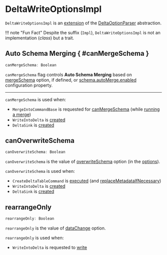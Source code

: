 # DeltaWriteOptionsImpl

`DeltaWriteOptionsImpl` is an [extension](#contract) of the [DeltaOptionParser](DeltaOptionParser.md) abstraction.

!!! note "Fun Fact"
    Despite the suffix (`Impl`), `DeltaWriteOptionsImpl` is not an implementation (_class_) but a trait.

## Auto Schema Merging { #canMergeSchema }

```scala
canMergeSchema: Boolean
```

`canMergeSchema` flag controls **Auto Schema Merging** based on [mergeSchema](options.md#MERGE_SCHEMA_OPTION) option, if defined, or [schema.autoMerge.enabled](../configuration-properties/index.md#DELTA_SCHEMA_AUTO_MIGRATE) configuration property.

---

`canMergeSchema` is used when:

* `MergeIntoCommandBase` is requested for [canMergeSchema](../commands/merge/MergeIntoCommandBase.md#canMergeSchema) (while [running a merge](../commands/merge/MergeIntoCommand.md#runMerge))
* `WriteIntoDelta` is [created](../commands/WriteIntoDelta.md#canMergeSchema)
* `DeltaSink` is [created](DeltaSink.md#canMergeSchema)

## <span id="canOverwriteSchema"> canOverwriteSchema

```scala
canOverwriteSchema: Boolean
```

`canOverwriteSchema` is the value of [overwriteSchema](options.md#OVERWRITE_SCHEMA_OPTION) option (in the [options](DeltaOptionParser.md#options)).

`canOverwriteSchema` is used when:

* `CreateDeltaTableCommand` is [executed](../commands/CreateDeltaTableCommand.md) (and [replaceMetadataIfNecessary](../commands/CreateDeltaTableCommand.md#replaceMetadataIfNecessary))
* `WriteIntoDelta` is [created](../commands/WriteIntoDelta.md#canOverwriteSchema)
* `DeltaSink` is [created](DeltaSink.md#canOverwriteSchema)

## <span id="rearrangeOnly"> rearrangeOnly

```scala
rearrangeOnly: Boolean
```

`rearrangeOnly` is the value of [dataChange](options.md#DATA_CHANGE_OPTION) option.

`rearrangeOnly` is used when:

* `WriteIntoDelta` is requested to [write](../commands/WriteIntoDelta.md#write)
